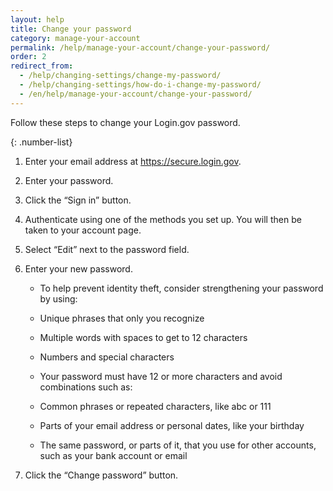 ```yaml
---
layout: help
title: Change your password
category: manage-your-account
permalink: /help/manage-your-account/change-your-password/
order: 2
redirect_from:
  - /help/changing-settings/change-my-password/
  - /help/changing-settings/how-do-i-change-my-password/
  - /en/help/manage-your-account/change-your-password/
---
```

Follow these steps to change your Login.gov password.

{: .number-list}

1. Enter your email address at <https://secure.login.gov>.
2. Enter your password.
3. Click the “Sign in” button.
4. Authenticate using one of the methods you set up. You will then be taken to your account page.
5. Select “Edit” next to the password field.
6. Enter your new password.

   * To help prevent identity theft, consider strengthening your password by using: 
   * Unique phrases that only you recognize 
   * Multiple words with spaces to get to 12 characters 
   * Numbers and special characters 


   * Your password must have 12 or more characters and avoid combinations such as:
   * Common phrases or repeated characters, like abc or 111
   * Parts of your email address or personal dates, like your birthday
   * The same password, or parts of it, that you use for other accounts, such as your bank account or email
7. Click the “Change password” button.